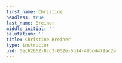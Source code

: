 ```yaml
---
first_name: Christine
headless: true
last_name: Breiner
middle_initial: ''
salutation: ''
title: Christine Breiner
type: instructor
uid: 5ec62662-8cc3-052e-5b14-49bcd479ac2e
---
```

